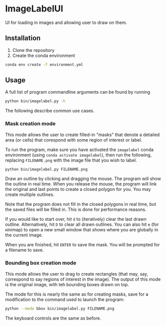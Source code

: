 # ImageLabelUI
UI for loading in images and allowing user to draw on them.

## Installation

1. Clone the repository
2. Create the conda environment

```bash
conda env create -f environment.yml
```
## Usage

A full list of program commandline arguments can be found by running

```bash
python bin/imagelabel.py -h
```
The following describe common use cases.

### Mask creation mode
This mode allows the user to create filled-in "masks" that denote a detailed area (or cells) that corespond with some region of interest or label.

To run the program, make sure you have activated the `imagelabel` conda environment (using `conda activate imagelabel`), then run the following, replacing `FILENAME.png` with the image file that you wish to label.

```bash
python bin/imagelabel.py FILENAME.png
```

Draw an outline by clicking and dragging the mouse. The program will show the outline in real time. When you release the mouse, the program will link the original and last points to create a closed polygon for you. You may create multiple outlines.

Note that the program does not fill in the closed polygons in real time, but the saved files will be filled in. This is done for performance reasons.

If you would like to start over, hit `d` to (iteratively) clear the last drawn outline. Alternatively, hit `D` to clear all drawn outlines. You can also hit `m` (for `m`inimap) to open a new small window that shows where you are globally in the current image.

When you are finished, hit `ENTER` to save the mask. You will be prompted for a filename to save. 

### Bounding box creation mode
This mode allows the user to drag to create rectangles (that may, say, correspond to say regions of interest in the image). The output of this mode is the original image, with teh bounding boxes drawn on top.

The mode for this is nearly the same as for creating masks, save for a modification to the command used to launch the program:

```bash
python --mode bbox bin/imagelabel.py FILENAME.png
```
The keyboard controls are the same as before.
